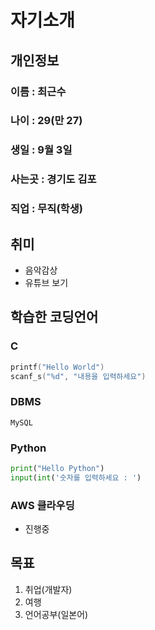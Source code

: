 # 자기소개
## 개인정보
### 이름 : 최근수
### 나이 : 29(만 27)
### 생일 : 9월 3일
### 사는곳 : 경기도 김포
### 직업 : 무직(학생)

## 취미
- 음악감상
- 유튜브 보기

## 학습한 코딩언어
### C
```C
printf("Hello World")
scanf_s("%d", "내용을 입력하세요")
```

### DBMS
```
MySQL
```

### Python
```python
print("Hello Python")
input(int('숫자를 입력하세요 : ')
```

### AWS 클라우딩
- 진행중

## 목표
1. 취업(개발자)
2. 여행
3. 언어공부(일본어)